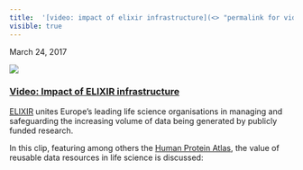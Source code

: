 ```yaml
---
title:  '[video: impact of elixir infrastructure](<> "permalink for video: impact of elixir infrastructure")'
visible: true
---
```

    

March 24, 2017

[![](/assets/img/logos/icon-share-twitter.png)](<https://twitter.com/share?url=https://nbis.se/news/2017/03/24/new-elixir-video/> "Tweet it!")

###  [Video: Impact of ELIXIR infrastructure](<> "Permalink for Video: Impact of ELIXIR infrastructure")

[ELIXIR](<http://www.elixir-europe.org/>) unites Europe’s leading life science organisations in managing and safeguarding the increasing volume of data being generated by publicly funded research.

In this clip, featuring among others the [Human Protein Atlas](<http://www.proteinatlas.org/>), the value of reusable data resources in life science is discussed:

